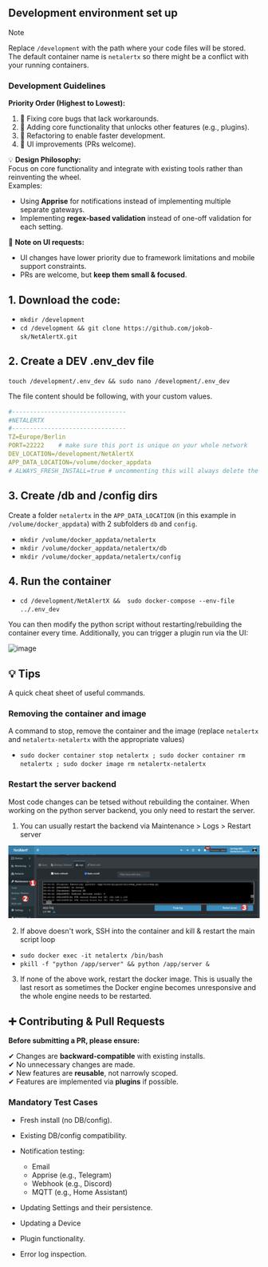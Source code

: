 ## Development environment set up

>[!NOTE]
> Replace `/development` with the path where your code files will be stored. The default container name is `netalertx` so there might be a conflict with your running containers.

### Development Guidelines

**Priority Order (Highest to Lowest):**

1. 🔼 Fixing core bugs that lack workarounds.
2. 🔵 Adding core functionality that unlocks other features (e.g., plugins).
3. 🔵 Refactoring to enable faster development.
4. 🔽 UI improvements (PRs welcome).

💡 **Design Philosophy:**  
Focus on core functionality and integrate with existing tools rather than reinventing the wheel.  
Examples:

- Using **Apprise** for notifications instead of implementing multiple separate gateways.
- Implementing **regex-based validation** instead of one-off validation for each setting.

📌 **Note on UI requests:**  

- UI changes have lower priority due to framework limitations and mobile support constraints.  
- PRs are welcome, but **keep them small & focused**.

## 1. Download the code:

- `mkdir /development`
- `cd /development && git clone https://github.com/jokob-sk/NetAlertX.git`

## 2. Create a DEV .env_dev file

`touch /development/.env_dev && sudo nano /development/.env_dev`

The file content should be following, with your custom values.

```yaml
#--------------------------------
#NETALERTX
#--------------------------------
TZ=Europe/Berlin
PORT=22222    # make sure this port is unique on your whole network
DEV_LOCATION=/development/NetAlertX
APP_DATA_LOCATION=/volume/docker_appdata
# ALWAYS_FRESH_INSTALL=true # uncommenting this will always delete the content of /config and /db dirs on boot to simulate a fresh install
```

## 3. Create /db and /config dirs 

Create a folder `netalertx` in the `APP_DATA_LOCATION` (in this example in `/volume/docker_appdata`) with 2 subfolders `db` and `config`. 

- `mkdir /volume/docker_appdata/netalertx`
- `mkdir /volume/docker_appdata/netalertx/db`
- `mkdir /volume/docker_appdata/netalertx/config`

## 4. Run the container

- `cd /development/NetAlertX &&  sudo docker-compose --env-file ../.env_dev `

You can then modify the python script without restarting/rebuilding the container every time. Additionally, you can trigger a plugin run via the UI:

![image](https://github.com/jokob-sk/NetAlertX/assets/96159884/3cbf2748-03c8-49e7-b801-f38c7755246b)


## 💡 Tips

A quick cheat sheet of useful commands. 

### Removing the container and image 

A command to stop, remove the container and the image (replace `netalertx` and `netalertx-netalertx` with the appropriate values)

- `sudo docker container stop netalertx ; sudo docker container rm netalertx ; sudo docker image rm netalertx-netalertx`

### Restart the server backend

Most code changes can be tetsed without rebuilding the container. When working on the python server backend, you only need to restart the server.

1. You can usually restart the backend via Maintenance > Logs > Restart server

![image](./img/DEV_ENV_SETUP/Maintenance_Logs_Restart_server.png)

2. If above doesn't work, SSH into the container and kill & restart the main script loop 

- `sudo docker exec -it netalertx /bin/bash`
- `pkill -f "python /app/server" && python /app/server & `

3. If none of the above work, restart the docker image. This is usually the last resort as sometimes the Docker engine becomes unresponsive and the whole engine needs to be restarted. 

## ➕ Contributing & Pull Requests

**Before submitting a PR, please ensure:**

✔ Changes are **backward-compatible** with existing installs.  
✔ No unnecessary changes are made.  
✔ New features are **reusable**, not narrowly scoped.  
✔ Features are implemented via **plugins** if possible.  

### Mandatory Test Cases

- Fresh install (no DB/config).
- Existing DB/config compatibility.
- Notification testing:

    - Email  
    - Apprise (e.g., Telegram)  
    - Webhook (e.g., Discord)  
    - MQTT (e.g., Home Assistant)  

- Updating Settings and their persistence.
- Updating a Device
- Plugin functionality.
- Error log inspection.
